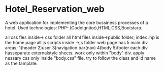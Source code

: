 # Hotel_Reservation_web
A web application for implementing the core bussiness processes of a hotel. 
Used technologies: PHP- (CodeIgnitor),HTML,CSS,Bootstarp.
		


all css fles inside-> css folder
all html files inside->public folder; index .hp is the home page
all js scripts inside ->js folder
web page has 5 main div areas; 1)header
				2)user
                               3)navigation bar(nav)
                               4)body
                               5)footer
each div hasseparate externalstyle sheets.
work only within "body" div. apply nessary css only inside "body.css" file. 
try to follow the class and id name as the tamplate.
